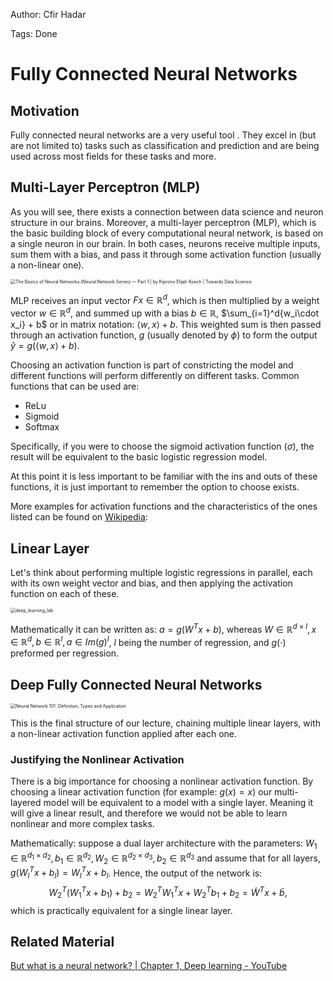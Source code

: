 

Author: Cfir Hadar

Tags: Done

# Fully Connected Neural Networks

## Motivation

Fully connected neural networks are a very useful tool . They excel in (but are not limited to) tasks such as classification and prediction and are being used across most fields for these tasks and more.

## Multi-Layer Perceptron (MLP)

As you will see, there exists a connection between data science and neuron structure in our brains. Moreover, a multi-layer perceptron (MLP), which is the basic building block of every computational neural network, is based on a single neuron in our brain. In both cases, neurons receive multiple inputs, sum them with a bias, and pass it through some activation function (usually a non-linear one).

<img src="https://miro.medium.com/v2/resize:fit:1358/1*qQPpdtR0r1APiEfTqN74aA.png" alt="The Basics of Neural Networks (Neural Network Series) — Part 1 | by Kiprono  Elijah Koech | Towards Data Science" style="zoom:50%;" />

MLP receives an input vector $Fx\in\mathbb{R}^d$, which is then multiplied by a weight vector  $w\in\mathbb{R}^d$, and summed up with a bias $b\in\mathbb{R}$, $\sum_{i=1}^d{w_i\cdot x_i} + b$ or in matrix notation: $\langle w, x \rangle + b$. This weighted sum is then passed through an activation function, $g$ (usually denoted by $\phi$) to form the output $\hat{y} = g(\langle w,x \rangle + b)$.

Choosing an activation function is part of constricting the model and different functions will perform differently on different tasks.
Common functions that can be used are:
- ReLu
- Sigmoid
- Softmax

Specifically, if you were to choose the sigmoid activation function ($\sigma$), the result will be equivalent to the basic logistic regression model.

At this point it is less important to be familiar with the ins and outs of these functions, it is just important to remember the option to choose exists.

More examples for activation functions and the characteristics of the ones listed can be found on [Wikipedia](https://en.wikipedia.org/wiki/Activation_function):


## Linear Layer

Let's think about performing multiple logistic regressions in parallel, each with its own weight vector and bias, and then applying the activation function on each of these.

<img src="https://www.cs.rice.edu/~vo9/vislang/2017/notebooks/linear_layer.png" alt="deep_learning_lab" style="zoom:50%;" />

Mathematically it can be written as: $a = g\left(W^Tx + b \right)$, whereas $W\in\mathbb{R}^{d\times l}, x\in\mathbb{R}^d, b\in\mathbb{R}^l, a\in Im(g)^l$, $l$ being the number of regression, and $g(\cdot)$​​ preformed per regression.


## Deep Fully Connected Neural Networks

<img src="https://editor.analyticsvidhya.com/uploads/50492simple_neural_network_header.jpg" alt="Neural Network 101: Definition, Types and Application" style="zoom:50%;" />

This is the final structure of our lecture, chaining multiple linear layers, with a non-linear activation function applied after each one.

### Justifying the Nonlinear Activation

There is a big importance for choosing a nonlinear activation function. By choosing a linear activation function (for example: $g(x)=x$) our multi-layered model will be equivalent to a model with a single layer. Meaning it will give a linear result, and therefore we would not be able to learn nonlinear and more complex tasks.

Mathematically: suppose a dual layer architecture with the parameters: $W_1\in\mathbb{R}^{d_1\times d_2}, b_1\in\mathbb{R}^{d_2}, W_2\in\mathbb{R}^{d_2\times d_3}, b_2\in\mathbb{R}^{d_3}$ and assume that for all layers, $g\left( W_l^Tx + b_l \right) = W_l^Tx + b_l$. 
Hence, the output of the network is:
$$W_2^T\left(W_1^Tx+b_1\right)+b_2=W_2^TW_1^Tx+W_2^Tb_1+b_2=\tilde{W}^Tx+\tilde{b},$$
 which is practically equivalent for a single linear layer.

## Related Material

[But what is a neural network? | Chapter 1, Deep learning - YouTube](https://www.youtube.com/watch?v=aircAruvnKk&ab_channel=3Blue1Brown)
